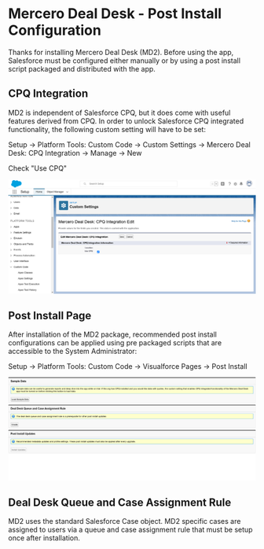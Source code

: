 # Mercero Deal Desk - Post Install Configuration

Thanks for installing Mercero Deal Desk (MD2). Before using the app, Salesforce must be configured either manually or by using a post install script packaged and distributed with the app.

## CPQ Integration

MD2 is independent of Salesforce CPQ, but it does come with useful features derived from CPQ. In order to unlock Salesforce CPQ integrated functionality, the following custom setting will have to be set:

Setup -> Platform Tools: Custom Code -> Custom Settings -> Mercero Deal Desk: CPQ Integration  -> Manage -> New

Check "Use CPQ"

<img alt="Custom CPQ Setting" src="images/Custom-Settings-Salesforce.png" width="768px"/>


## Post Install Page

After installation of the MD2 package, recommended post install configurations can be applied using pre packaged scripts that are accessible to the System Administrator:

Setup -> Platform Tools: Custom Code -> Visualforce Pages -> Post Install

<img alt="Custom CPQ Setting" src="images/PostInstall.png" width="768px"/>


## Deal Desk Queue and Case Assignment Rule

MD2 uses the standard Salesforce Case object. MD2 specific cases are assigned to users via a queue and case assignment rule that must be setup once after installation.
